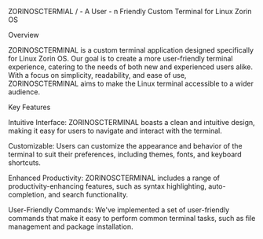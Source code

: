   ZORINOSCTERMIAL /      -                      A  User     -                        n              Friendly Custom Terminal for Linux Zorin  OS    

Overview

ZORINOSCTERMINAL is a custom terminal application designed specifically for Linux Zorin OS. Our goal is to create a more user-friendly terminal experience, catering to the needs of both new and experienced users alike. With a focus on simplicity, readability, and ease of use, ZORINOSCTERMINAL aims to make the Linux terminal accessible to a wider audience.

Key Features

Intuitive Interface: ZORINOSCTERMINAL boasts a clean and intuitive design, making it easy for users to navigate and interact with the terminal.

Customizable: Users can customize the appearance and behavior of the terminal to suit their preferences, including themes, fonts, and keyboard shortcuts.

Enhanced Productivity: ZORINOSCTERMINAL includes a range of productivity-enhancing features, such as syntax highlighting, auto-completion, and search functionality.

User-Friendly Commands: We've implemented a set of user-friendly commands that make it easy to perform common terminal tasks, such as file management and package installation.
